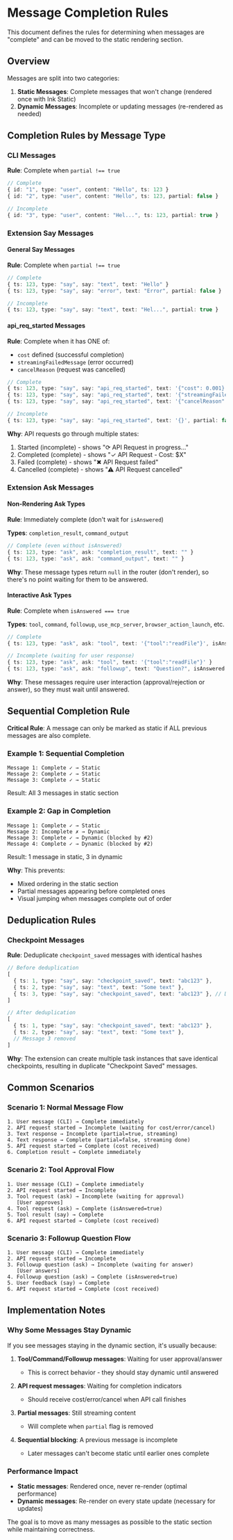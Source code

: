 # Message Completion Rules

This document defines the rules for determining when messages are "complete" and can be moved to the static rendering section.

## Overview

Messages are split into two categories:

1. **Static Messages**: Complete messages that won't change (rendered once with Ink Static)
2. **Dynamic Messages**: Incomplete or updating messages (re-rendered as needed)

## Completion Rules by Message Type

### CLI Messages

**Rule**: Complete when `partial !== true`

```typescript
// Complete
{ id: "1", type: "user", content: "Hello", ts: 123 }
{ id: "2", type: "user", content: "Hello", ts: 123, partial: false }

// Incomplete
{ id: "3", type: "user", content: "Hel...", ts: 123, partial: true }
```

### Extension Say Messages

#### General Say Messages

**Rule**: Complete when `partial !== true`

```typescript
// Complete
{ ts: 123, type: "say", say: "text", text: "Hello" }
{ ts: 123, type: "say", say: "error", text: "Error", partial: false }

// Incomplete
{ ts: 123, type: "say", say: "text", text: "Hel...", partial: true }
```

#### api_req_started Messages

**Rule**: Complete when it has ONE of:

- `cost` defined (successful completion)
- `streamingFailedMessage` (error occurred)
- `cancelReason` (request was cancelled)

```typescript
// Complete
{ ts: 123, type: "say", say: "api_req_started", text: '{"cost": 0.001}' }
{ ts: 123, type: "say", say: "api_req_started", text: '{"streamingFailedMessage": "Error"}' }
{ ts: 123, type: "say", say: "api_req_started", text: '{"cancelReason": "user_cancelled"}' }

// Incomplete
{ ts: 123, type: "say", say: "api_req_started", text: '{}', partial: false }
```

**Why**: API requests go through multiple states:

1. Started (incomplete) - shows "⟳ API Request in progress..."
2. Completed (complete) - shows "✓ API Request - Cost: $X"
3. Failed (complete) - shows "✖ API Request failed"
4. Cancelled (complete) - shows "⚠ API Request cancelled"

### Extension Ask Messages

#### Non-Rendering Ask Types

**Rule**: Immediately complete (don't wait for `isAnswered`)

**Types**: `completion_result`, `command_output`

```typescript
// Complete (even without isAnswered)
{ ts: 123, type: "ask", ask: "completion_result", text: "" }
{ ts: 123, type: "ask", ask: "command_output", text: "" }
```

**Why**: These message types return `null` in the router (don't render), so there's no point waiting for them to be answered.

#### Interactive Ask Types

**Rule**: Complete when `isAnswered === true`

**Types**: `tool`, `command`, `followup`, `use_mcp_server`, `browser_action_launch`, etc.

```typescript
// Complete
{ ts: 123, type: "ask", ask: "tool", text: '{"tool":"readFile"}', isAnswered: true }

// Incomplete (waiting for user response)
{ ts: 123, type: "ask", ask: "tool", text: '{"tool":"readFile"}' }
{ ts: 123, type: "ask", ask: "followup", text: "Question?", isAnswered: false }
```

**Why**: These messages require user interaction (approval/rejection or answer), so they must wait until answered.

## Sequential Completion Rule

**Critical Rule**: A message can only be marked as static if ALL previous messages are also complete.

### Example 1: Sequential Completion

```
Message 1: Complete ✓ → Static
Message 2: Complete ✓ → Static
Message 3: Complete ✓ → Static
```

Result: All 3 messages in static section

### Example 2: Gap in Completion

```
Message 1: Complete ✓ → Static
Message 2: Incomplete ✗ → Dynamic
Message 3: Complete ✓ → Dynamic (blocked by #2)
Message 4: Complete ✓ → Dynamic (blocked by #2)
```

Result: 1 message in static, 3 in dynamic

**Why**: This prevents:

- Mixed ordering in the static section
- Partial messages appearing before completed ones
- Visual jumping when messages complete out of order

## Deduplication Rules

### Checkpoint Messages

**Rule**: Deduplicate `checkpoint_saved` messages with identical hashes

```typescript
// Before deduplication
[
  { ts: 1, type: "say", say: "checkpoint_saved", text: "abc123" },
  { ts: 2, type: "say", say: "text", text: "Some text" },
  { ts: 3, type: "say", say: "checkpoint_saved", text: "abc123" }, // Duplicate!
]

// After deduplication
[
  { ts: 1, type: "say", say: "checkpoint_saved", text: "abc123" },
  { ts: 2, type: "say", say: "text", text: "Some text" },
  // Message 3 removed
]
```

**Why**: The extension can create multiple task instances that save identical checkpoints, resulting in duplicate "Checkpoint Saved" messages.

## Common Scenarios

### Scenario 1: Normal Message Flow

```
1. User message (CLI) → Complete immediately
2. API request started → Incomplete (waiting for cost/error/cancel)
3. Text response → Incomplete (partial=true, streaming)
4. Text response → Complete (partial=false, streaming done)
5. API request started → Complete (cost received)
6. Completion result → Complete immediately
```

### Scenario 2: Tool Approval Flow

```
1. User message (CLI) → Complete immediately
2. API request started → Incomplete
3. Tool request (ask) → Incomplete (waiting for approval)
   [User approves]
4. Tool request (ask) → Complete (isAnswered=true)
5. Tool result (say) → Complete
6. API request started → Complete (cost received)
```

### Scenario 3: Followup Question Flow

```
1. User message (CLI) → Complete immediately
2. API request started → Incomplete
3. Followup question (ask) → Incomplete (waiting for answer)
   [User answers]
4. Followup question (ask) → Complete (isAnswered=true)
5. User feedback (say) → Complete
6. API request started → Complete (cost received)
```

## Implementation Notes

### Why Some Messages Stay Dynamic

If you see messages staying in the dynamic section, it's usually because:

1. **Tool/Command/Followup messages**: Waiting for user approval/answer
    - This is correct behavior - they should stay dynamic until answered
2. **API request messages**: Waiting for completion indicators
    - Should receive cost/error/cancel when API call finishes
3. **Partial messages**: Still streaming content

    - Will complete when `partial` flag is removed

4. **Sequential blocking**: A previous message is incomplete
    - Later messages can't become static until earlier ones complete

### Performance Impact

- **Static messages**: Rendered once, never re-render (optimal performance)
- **Dynamic messages**: Re-render on every state update (necessary for updates)

The goal is to move as many messages as possible to the static section while maintaining correctness.
